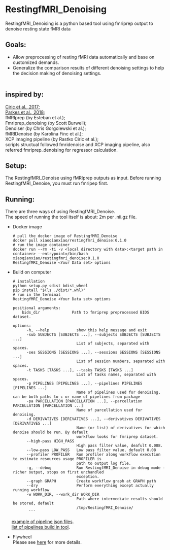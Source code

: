 # RestingfMRI_Denoising
RestingfMRI_Denoising is a python based tool using fmriprep output to denoise resting state fMRI data
## Goals:
* Allow preprocessing of resting fMRI data automatically and base on customized demands.<br>
* Generalize the comparison results of different denoising settings to help the decision making of denoising settings.<br><br>
## inspired by:<br> 
[Ciric et al., 2017](https://pubmed.ncbi.nlm.nih.gov/28302591/);<br>
[Parkes et al., 2018](https://pubmed.ncbi.nlm.nih.gov/29278773/);<br> 
fMRIprep (by Esteban et al.);<br> 
Fmriprep_denoising (by Scott Burwell);<br> 
Denoiser (by Chris Gorgolewski et al.);<br> 
fMRIDenoise (by Karolina Finc et al.);<br> 
XCP imaging pipeline (by Rastko Ciric et al.);<br> 
scripts structual followed fmridenoise and XCP imaging pipeline, also referred fmriprep_denoising for regressor calculation.
 

## Setup:
The RestingfMRI_Denoise using fMRIprep outputs as input. Before running RestingfMRI_Denoise, you must run fmripep first.
## Running:
There are three ways of using RestingfMRI_Denoise. <br />
The speed of running the tool itself is about: 2m per .nii.gz file.

* Docker image
    ```
    # pull the docker image of RestingfMRI_Denoise
    docker pull xiaoqianxiao/restingfmri_denoise:0.1.0
    # run the image container
    docker run --rm -ti -v <local directory with data>:<target path in container> --entrypoint=/bin/bash xiaoqianxiao/restingfmri_denoise:0.1.0
    RestingfMRI_Denoise <Your Data set> options
    ```

* Build on computer
    ```
    # installation
    python setup.py sdist bdist_wheel
    pip install "$(ls ./dist/*.whl)"
    # run in the terminal
    RestingfMRI_Denoise <Your Data set> options
    ```
    
    ```
    positional arguments:
        bids_dir              Path to fmriprep preprocessed BIDS dataset.

    options:
          -h, --help            show this help message and exit
          -sub SUBJECTS [SUBJECTS ...], --subjects SUBJECTS [SUBJECTS ...]
                                List of subjects, separated with spaces.
          -ses SESSIONS [SESSIONS ...], --sessions SESSIONS [SESSIONS ...]
                                List of session numbers, separated with spaces.
          -t TASKS [TASKS ...], --tasks TASKS [TASKS ...]
                                List of tasks names, separated with spaces.
          -p PIPELINES [PIPELINES ...], --pipelines PIPELINES [PIPELINES ...]
                                Name of pipelines used for denoising, can be both paths to c or name of pipelines from package
          -pa PARCELLATION [PARCELLATION ...], --parcellation PARCELLATION [PARCELLATION ...]
                                Name of parcellation used for denoising.
          -d DERIVATIVES [DERIVATIVES ...], --derivatives DERIVATIVES [DERIVATIVES ...]
                                Name (or list) of derivatives for which denoise should be run. By default
                                workflow looks for fmriprep dataset.
          --high-pass HIGH_PASS
                                High pass filter value, deafult 0.008.
          --low-pass LOW_PASS   Low pass filter value, default 0.08
          --profiler PROFILER   Run profiler along workflow execution to estimate resources usage PROFILER is
                                path to output log file.
          -g, --debug           Run RestingfMRI_Denoise in debug mode - richer output, stops on first unchandled
                                exception.
          --graph GRAPH         Create workflow graph at GRAPH path
          --dry                 Perform everything except actually running workflow
          -w WORK_DIR, --work_dir WORK_DIR
                                Path where intermediate results should be stored, default
                                /tmp/RestingfMRI_Denoise/
           ```
&nbsp;&nbsp;&nbsp;&nbsp;&nbsp;[example of pipeline json files](https://github.com/XiaoXiaoqian/flywheel_RestingfMRI_Denoise/blob/main/docs/pipeline_template.json).<br>
&nbsp;&nbsp;&nbsp;&nbsp;&nbsp;[list of pipelines build in tool](https://github.com/XiaoXiaoqian/flywheel_RestingfMRI_Denoise/blob/main/docs/pipelines).<br>
* Flywheel <br />
    Please see [here](https://github.com/XiaoXiaoqian/flywheel_RestingfMRI_Denoise) for more details.

